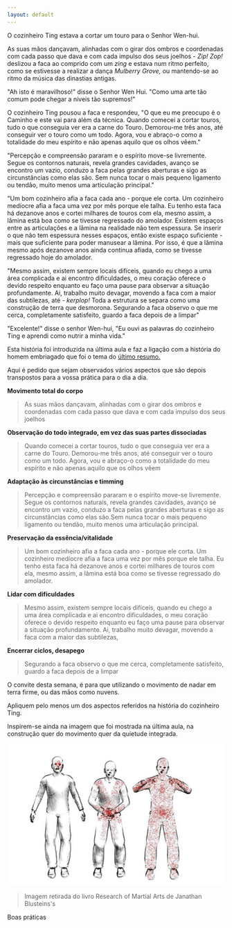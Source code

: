 ```yaml
---
layout: default
---
```

O cozinheiro Ting estava a cortar um touro para o Senhor Wen-hui.

As suas mãos dançavam, alinhadas com o girar dos ombros e coordenadas com cada passo que dava e com cada impulso dos seus joelhos - *Zip!* *Zop!* deslizou a faca ao comprido com um *zing* e estava num ritmo perfeito, como se estivesse a realizar a dança *Mulberry Grove,* ou mantendo-se ao ritmo da música das dinastias antigas. 

"Ah isto é maravilhoso!" disse o Senhor Wen Hui. "Como uma arte tão comum pode chegar a níveis tão supremos!"

O cozinheiro Ting pousou a faca e respondeu, "O que eu me preocupo é o Caminho e este vai para além da técnica. Quando comecei a cortar touros, tudo o que conseguia ver era a carne do Touro. Demorou-me três anos, até conseguir ver o touro como um todo. Agora, vou e abraço-o como a totalidade do meu espírito e não apenas aquilo que os olhos vêem." 

"Percepção e compreensão pararam e o espírito move-se livremente. Segue os contornos naturais, revela grandes cavidades, avanço se encontro um vazio, conduzo a faca pelas grandes aberturas e sigo as circunstâncias como elas são. Sem nunca tocar o mais pequeno ligamento ou tendão, muito menos uma articulação principal."

"Um bom cozinheiro afia a faca cada ano - porque ele corta. Um cozinheiro medíocre afia a faca uma vez por mês porque ele talha. Eu tenho esta faca há dezanove anos e cortei milhares de touros com ela, mesmo assim, a lâmina está boa como se tivesse regressado do amolador. Existem espaços entre as articulações e a lâmina na realidade não tem espessura. Se inserir o que não tem espessura nesses espaços, então existe espaço suficiente - mais que suficiente para poder manusear a lâmina. Por isso, é que a lâmina mesmo após dezanove anos ainda continua afiada, como se tivesse regressado hoje do amolador. 

"Mesmo assim, existem sempre locais difíceis, quando eu chego a uma área complicada e ai encontro dificuldades, o meu coração oferece o devido respeito enquanto eu faço uma pause para observar a situação profundamente. Ai, trabalho muito devagar, movendo a faca com a maior das subtilezas, até - *kerplop!* Toda a estrutura se separa como uma construção de terra que desmorona. Segurando a faca observo o que me cerca, completamente satisfeito, guardo a faca depois de a limpar"

"Excelente!" disse o senhor Wen-hui, "Eu ouvi as palavras do cozinheiro Ting e aprendi como nutrir a minha vida."

Esta história foi introduzida na última aula e faz a ligação com a história do homem embriagado que foi o tema do [último resumo.](http://regulares.devagar.org/aulas/abr2015/semana7.html) 

Aqui é pedido que sejam observados vários aspectos que são depois transpostos para a vossa prática para o dia a dia. 

**Movimento total do corpo**
>As suas mãos dançavam, alinhadas com o girar dos ombros e coordenadas com cada passo que dava e com cada impulso dos seus joelhos

**Observação do todo integrado, em vez das suas partes dissociadas**
>Quando comecei a cortar touros, tudo o que conseguia ver era a carne do Touro. Demorou-me três anos, até conseguir ver o touro como um todo. Agora, vou e abraço-o como a totalidade do meu espírito e não apenas aquilo que os olhos vêem

**Adaptação às circunstâncias e timming** 
>Percepção e compreensão pararam e o espírito move-se livremente. Segue os contornos naturais, revela grandes cavidades, avanço se encontro um vazio, conduzo a faca pelas grandes aberturas e sigo as circunstâncias como elas são.Sem nunca tocar o mais pequeno ligamento ou tendão, muito menos uma articulação principal.

**Preservação da essência/vitalidade**
>Um bom cozinheiro afia a faca cada ano - porque ele corta. Um cozinheiro medíocre afia a faca uma vez por mês porque ele talha. Eu tenho esta faca há dezanove anos e cortei milhares de touros com ela, mesmo assim, a lâmina está boa como se tivesse regressado do amolador.

**Lidar com dificuldades**
>Mesmo assim, existem sempre locais difíceis, quando eu chego a uma área complicada e ai encontro dificuldades, o meu coração oferece o devido respeito enquanto eu faço uma pause para observar a situação profundamente. Ai, trabalho muito devagar, movendo a faca com a maior das subtilezas,

**Encerrar ciclos, desapego**
>Segurando a faca observo o que me cerca, completamente satisfeito, guardo a faca depois de a limpar

O convite desta semana, é para que utilizando o movimento de nadar em terra firme, ou das mãos como nuvens. 

Apliquem pelo menos um dos aspectos referidos na história do cozinheiro Ting.

Inspirem-se ainda na imagem que foi mostrada na última aula, na construção quer do movimento quer da quietude integrada. 

![all body](/aulas/abr2015/semana8.jpg)
>Imagem retirada do livro Research of Martial Arts de Janathan Blusteins's 

Boas práticas





